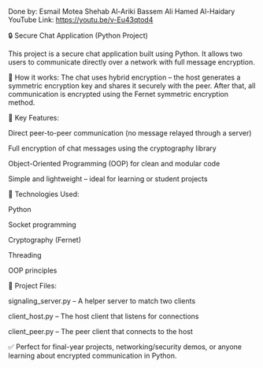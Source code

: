 Done by:
Esmail Motea
Shehab Al-Ariki
Bassem Ali
Hamed Al-Haidary
YouTube Link: 
https://youtu.be/v-Eu43qtod4

🔒 Secure Chat Application (Python Project)

This project is a secure  chat application built using Python. It allows two users to communicate directly over a network with full message encryption.

🔐 How it works:
The chat uses hybrid encryption – the host generates a symmetric encryption key and shares it securely with the peer. After that, all communication is encrypted using the Fernet symmetric encryption method.

📌 Key Features:

Direct peer-to-peer communication (no message relayed through a server)

Full encryption of chat messages using the cryptography library

Object-Oriented Programming (OOP) for clean and modular code

Simple and lightweight – ideal for learning or student projects

🧰 Technologies Used:

Python

Socket programming

Cryptography (Fernet)

Threading

OOP principles

📁 Project Files:

signaling_server.py – A helper server to match two clients

client_host.py – The host client that listens for connections

client_peer.py – The peer client that connects to the host

✅ Perfect for final-year projects, networking/security demos, or anyone learning about encrypted communication in Python.
